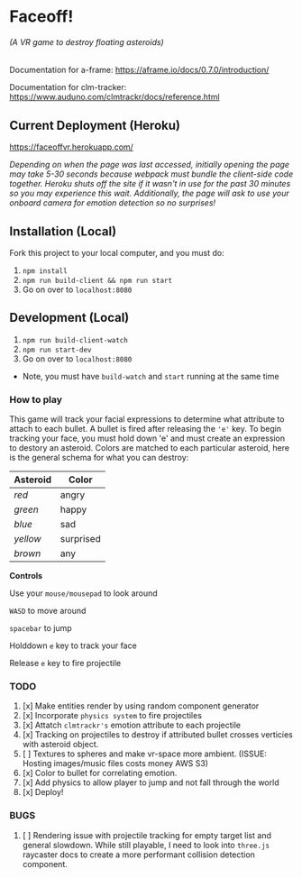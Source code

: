 # Faceoff!
###### (A VR game to destroy floating asteroids)
Documentation for a-frame: https://aframe.io/docs/0.7.0/introduction/

Documentation for clm-tracker: https://www.auduno.com/clmtrackr/docs/reference.html

## Current Deployment (Heroku)
https://faceoffvr.herokuapp.com/

*Depending on when the page was last accessed, initially opening the page may take 5-30 seconds because webpack must bundle the client-side code together. Heroku shuts off the site if it wasn't in use for the past 30 minutes so you may experience this wait. Additionally, the page will ask to use your onboard camera for emotion detection so no surprises!*

## Installation (Local)
Fork this project to your local computer, and you must do: 
1. `npm install`
2. `npm run build-client && npm run start`
3. Go on over to `localhost:8080`

## Development (Local)
1. `npm run build-client-watch`
2. `npm run start-dev`
3. Go on over to `localhost:8080`
* Note, you must have `build-watch` and `start` running at the same time

### How to play
This game will track your facial expressions to determine what attribute to attach to each bullet. 
A bullet is fired after releasing the `'e'` key. To begin tracking your face, you must hold down 'e'
and must create an expression to destory an asteroid. Colors are matched to each particular asteroid, 
here is the general schema for what you can destroy: 

| Asteroid | Color | 
| -------- | ------ | 
|  *red*   | angry  | 
|  *green* | happy  | 
|  *blue*  |  sad   | 
|  *yellow* | surprised |
|  *brown* |   any  |

**Controls**

Use your `mouse/mousepad` to look around

`WASD` to move around

`spacebar` to jump

Holddown `e` key to track your face

Release `e` key to fire projectile

### TODO
1. [x] Make entities render by using random component generator
2. [x] Incorporate `physics system` to fire projectiles
3. [x] Attatch `clmtrackr's` emotion attribute to each projectile
4. [x] Tracking on projectiles to destroy if attributed bullet crosses verticies with asteroid object.
5. [ ] Textures to spheres and make vr-space more ambient. (ISSUE: Hosting images/music files costs money AWS S3)
6. [x] Color to bullet for correlating emotion.
7. [x] Add physics to allow player to jump and not fall through the world
8. [x] Deploy! 

### BUGS
1. [ ] Rendering issue with projectile tracking for empty target list and general slowdown.
    While still playable, I need to look into `three.js` raycaster docs to create a more performant collision detection component.






